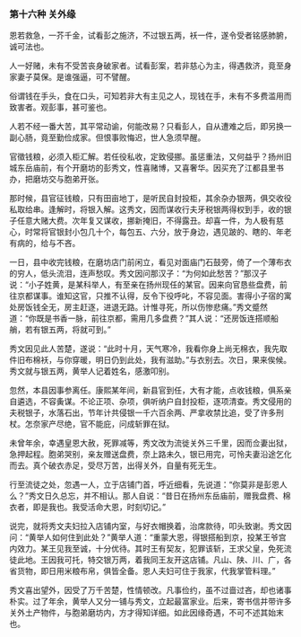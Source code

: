 <script type="text/javascript">
    var head = document.getElementsByTagName('head')[0];
    cssURL = '/public/article_1.css';
    linkTag = document.createElement('link');
    linkTag.href = cssURL;
    linkTag.setAttribute('type','text/css');
    linkTag.setAttribute('rel','stylesheet');
    head.appendChild(linkTag);
</script>
### 第十六种 关外缘

恩若救急，一芥千金，试看彭之施济，不过银五两，袄一件，遂令受者铭感肺腑，诚可法也。

人一好赌，未有不受苦丧身破家者。试看彭案，若非慈心为主，得遇救济，竟至身家妻子莫保。是谁强逼，可不譬醒。

俗谓钱在手头，食在口头，可知若非大有主见之人，现钱在手，未有不多费滥用而致害者。观彭事，甚可鉴也。

人若不经一番大苦，其平常动谕，何能改易？只看彭人，自从遭难之后，即另换一副心肠，竟至勤俭成家。但恨事败悔迟，世人急须早醒。

官徵钱粮，必须入柜汇解。若任役私收，定致侵挪。虽惩重法，又何益乎？扬州旧城东岳庙前，有个开磨坊的彭秀文，性喜赌博，又喜奢华。因买充了江都县里书办，把磨坊交与胞弟开张。

那时候，县官征钱粮，只有田亩地丁，是听民自封投柜，其余杂办银两，俱交收役私取给串。逢解时，将银入解。这秀文，因而谋收行夫牙税银两得权到手，收的银子任意大赌大费。次年复又谋收，挪新掩旧，不得露丑。却喜一件，为人极有慈心，时常将官银封小包几十个，每包五、六分，放于身边，遇见跛的、瞎的、年老有病的，给与不吝。

一日，县中收完钱粮，在磨坊店门前闲立，看见对面庙门石鼓旁，倚了一个薄布衣的穷人，低头流泪，连声愁叹。秀文因问那汉子：“为何如此愁苦？”那汉子说：“小子姓黄，是某科举人，有至亲在扬州现任的某官。因来向官恳些盘费，前往京都谋事。谁知这官，只推不认得，反令下役呼叱，不容见面。害得小子宿的寓处房饭钱全无，房主赶逐，进退无路。计惟寻死，所以伤惨悲痛。”秀文蹙然道：“你既是书香一脉，前往京都，需用几多盘费？”其人说：“还房饭连搭顺船艄，若有银五两，将就可到。”

秀文因见此人苦楚，遂说：“此时十月，天气寒冷，我看你身上尚无棉衣，我先取件旧布棉袄，与你穿暖，明日仍到此处，我有滋助。”与衣别去。次日，果来俟候。秀文就与银五两，黄举人记着姓名，感激叩别。

忽然，本县因事参离任。康熙某年间，新县官到任，大有才能，点收钱粮，俱系亲自遴选，不容夤谋。不论正项、杂项，俱听纳户自封投柜，逐项清查。秀文侵用的夫税银子，水落石出，节年计共侵银一千六百余两、严拿收禁比追，受了许多刑杖。怎奈家产尽绝，官不能庇，问成斩罪在狱。

未曾年余，幸遇皇恩大赦，死罪减等，秀文改为流徙关外三千里，因而佥妻出狱，急押起程。胞弟哭别，亲友赠送盘费，奈上路未久，银已用完，可怜夫妻沿途乞化而去。真个破衣赤足，受尽万苦，出得关外，自量有死无生。

行至流徒之处，忽遇一人，立于店铺门首，呼近细看，先说道：“你莫非是彭恩人么？”秀文日久总忘，并不相认。那人自说：“昔日在扬州东岳庙前，赠我盘费、棉衣者，即是我也。我受活命大恩，时刻切记。”

说完，就将秀文夫妇拉入店铺内室，与好衣帽换着，治席款待，叩头致谢。秀文因问：“黄举人如何住到此处？”黄举人道：“重蒙大恩，得银搭船到京，投某王爷宫内效力。某王见我至诚，十分优待。其时王有契友，犯罪该斩，王求父皇，免死流徒此地。王因我可托，特交银万两，着我同王友开这店铺。凡山、陕、川、广，各省货物，即日用米粮布帛，俱皆全备。恩人夫妇可住于我家，代我掌管料理。”

秀文喜出望外，因受了万千苦楚，性情顿改。凡事俭约，虽不过啬过吝，却也诸事朴实。过了年余，黄举人又分一铺与秀文，立起最富家业。后来，寄书信并带许多关外土产物件，与胞弟磨坊内，方才得知详细。如此因缘奇遇，不可不述其始末也。